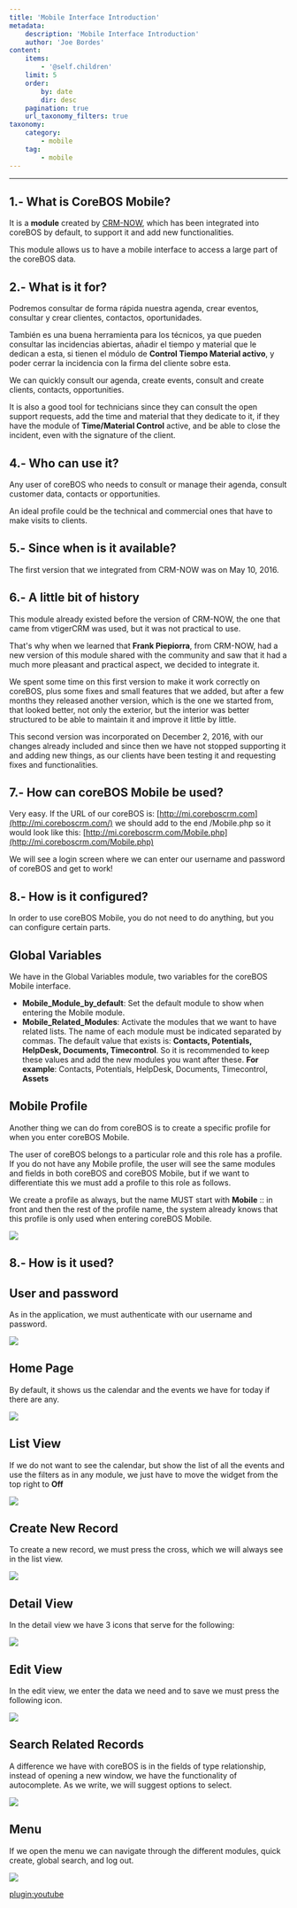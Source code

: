 ```yaml
---
title: 'Mobile Interface Introduction'
metadata:
    description: 'Mobile Interface Introduction'
    author: 'Joe Bordes'
content:
    items:
        - '@self.children'
    limit: 5
    order:
        by: date
        dir: desc
    pagination: true
    url_taxonomy_filters: true
taxonomy:
    category:
        - mobile
    tag:
        - mobile
---
```

---
## 1.- What is CoreBOS Mobile?

It is a **module** created by [CRM-NOW](https://www.crm-now.de/), which has been integrated into coreBOS by default, to support it and add new functionalities.

This module allows us to have a mobile interface to access a large part of the coreBOS data.

## 2.- What is it for?

Podremos consultar de forma rápida nuestra agenda, crear eventos, consultar y crear clientes, contactos, oportunidades.

También es una buena herramienta para los técnicos, ya que pueden consultar las incidencias abiertas, añadir el tiempo y material que le dedican a esta, si tienen el módulo de **Control Tiempo Material activo**, y poder cerrar la incidencia con la firma del cliente sobre esta.

We can quickly consult our agenda, create events, consult and create clients, contacts, opportunities.

It is also a good tool for technicians since they can consult the open support requests, add the time and material that they dedicate to it, if they have the module of **Time/Material Control** active, and be able to close the incident, even with the signature of the client.

## 4.- Who can use it?
Any user of coreBOS who needs to consult or manage their agenda, consult customer data, contacts or opportunities.

An ideal profile could be the technical and commercial ones that have to make visits to clients.

## 5.- Since when is it available?
The first version that we integrated from CRM-NOW was on May 10, 2016.

## 6.- A little bit of history
This module already existed before the version of CRM-NOW, the one that came from vtigerCRM was used, but it was not practical to use.

That's why when we learned that **Frank Piepiorra**, from CRM-NOW, had a new version of this module shared with the community and saw that it had a much more pleasant and practical aspect, we decided to integrate it.

We spent some time on this first version to make it work correctly on coreBOS, plus some fixes and small features that we added, but after a few months they released another version, which is the one we started from, that looked better, not only the exterior, but the interior was better structured to be able to maintain it and improve it little by little.

This second version was incorporated on December 2, 2016, with our changes already included and since then we have not stopped supporting it and adding new things, as our clients have been testing it and requesting fixes and functionalities.

## 7.- How can coreBOS Mobile be used?
Very easy. If the URL of our coreBOS is: [http://mi.coreboscrm.com](http://mi.coreboscrm.com/) we should add to the end /Mobile.php so it would look like this: [http://mi.coreboscrm.com/Mobile.php](http://mi.coreboscrm.com/Mobile.php)

We will see a login screen where we can enter our username and password of coreBOS and get to work!

## 8.- How is it configured?
In order to use coreBOS Mobile, you do not need to do anything, but you can configure certain parts.

## Global Variables
We have in the Global Variables module, two variables for the coreBOS Mobile interface.

-   **Mobile_Module_by_default**: Set the default module to show when entering the Mobile module.
-   **Mobile_Related_Modules**: Activate the modules that we want to have related lists. The name of each module must be indicated separated by commas. The default value that exists is: **Contacts, Potentials, HelpDesk, Documents, Timecontrol**. So it is recommended to keep these values ​​and add the new modules you want after these. **For example**: Contacts, Potentials, HelpDesk, Documents, Timecontrol, **Assets**

## Mobile Profile

Another thing we can do from coreBOS is to create a specific profile for when you enter coreBOS Mobile.

The user of coreBOS belongs to a particular role and this role has a profile. If you do not have any Mobile profile, the user will see the same modules and fields in both coreBOS and coreBOS Mobile, but if we want to differentiate this we must add a profile to this role as follows.

We create a profile as always, but the name MUST start with **Mobile** :: in front and then the rest of the profile name, the system already knows that this profile is only used when entering coreBOS Mobile.

![](mui_profile.png?width=100%)

## 8.- How is it used?
## User and password

As in the application, we must authenticate with our username and password.

![](mui_login.png?width=50%)

## Home Page

By default, it shows us the calendar and the events we have for today if there are any.

![](mui_calendar.png?width=50%)

## List View

If we do not want to see the calendar, but show the list of all the events and use the filters as in any module, we just have to move the widget from the top right to **Off**

![](mui_calendarlist.png?width=50%)

## Create New Record
To create a new record, we must press the cross, which we will always see in the list view.

![](mui_logincreate.png?width=10%)

## Detail View

In the detail view we have 3 icons that serve for the following:

![](mui_detailview.png?width=50%)

## Edit View

In the edit view, we enter the data we need and to save we must press the following icon.

![](mui_editview.png?width=50%)

## Search Related Records

A difference we have with coreBOS is in the fields of type relationship, instead of opening a new window, we have the functionality of autocomplete. As we write, we will suggest options to select.

![](mui_search.png?width=50%)

## Menu
If we open the menu we can navigate through the different modules, quick create, global search, and log out.

![](mui_menu.png?width=50%)

[plugin:youtube](https://youtu.be/ArXcdomoJ10)
